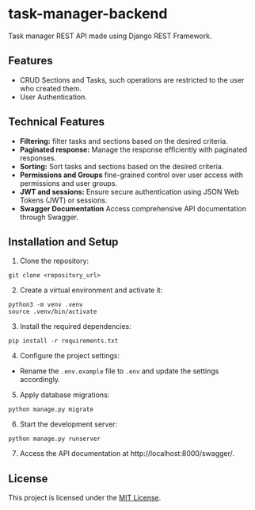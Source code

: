 # task-manager-backend

Task manager REST API made using Django REST Framework.

## Features

- CRUD Sections and Tasks, such operations are restricted to the user who created them.
- User Authentication.

## Technical Features

- **Filtering:** filter tasks and sections based on the desired criteria.
- **Paginated response:** Manage the response efficiently with paginated responses.
- **Sorting:** Sort tasks and sections based on the desired criteria.
- **Permissions and Groups** fine-grained control over user access with permissions and user groups.
- **JWT and sessions:** Ensure secure authentication using JSON Web Tokens (JWT) or sessions.
- **Swagger Documentation** Access comprehensive API documentation through Swagger.

## Installation and Setup

1. Clone the repository:

```
git clone <repository_url>
```

2. Create a virtual environment and activate it:

```
python3 -m venv .venv
source .venv/bin/activate
```

3. Install the required dependencies:

```
pip install -r requirements.txt
```

4. Configure the project settings:

- Rename the `.env.example` file to `.env` and update the settings accordingly.

5. Apply database migrations:

```
python manage.py migrate
```

6. Start the development server:

```
python manage.py runserver
```

7. Access the API documentation at http://localhost:8000/swagger/.

## License

This project is licensed under the [MIT License](LICENSE).
